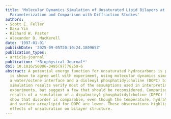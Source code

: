 ```yaml
---
title: 'Molecular Dynamics Simulation of Unsaturated Lipid Bilayers at Low Hydration:
  Parameterization and Comparison with Diffraction Studies'
authors:
- Scott E. Feller
- Daxu Yin
- Richard W. Pastor
- Alexander D. MacKerell
date: '1997-01-01'
publishDate: '2025-09-05T20:10:24.180965Z'
publication_types:
- article-journal
publication: '*Biophysical Journal*'
doi: 10.1016/S0006-3495(97)78259-6
abstract: A potential energy function for unsaturated hydrocarbons is proposed and
  is shown to agree well with experiment, using molecular dynamics simulations of
  a water/octene interface and a dioleoyl phosphatidylcholine (DOPC) bilayer. The
  simulation results verify most of the assumptions used in interpreting the DOPC
  experiments, but suggest a few that should be reconsidered. Comparisons with recent
  results of a simulation of a dipalmitoyl phosphatidylcholine (DPPC) lipid bilayer
  show that disorder is comparable, even though the temperature, hydration level,
  and surface area/lipid for DOPC are lower. These observations highlight the dramatic
  effects of unsaturation on bilayer structure.
---
```

